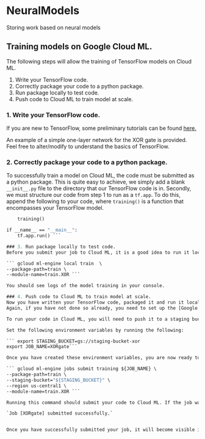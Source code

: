 # NeuralModels
Storing work based on neural models


## Training models on Google Cloud ML.
The following steps will allow the training of TensorFlow models on Cloud ML. 
1. Write your TensorFlow code. 
2. Correctly package your code to a python package. 
3. Run package locally to test code.
4. Push code to Cloud ML to train model at scale.

### 1. Write your TensorFlow code. 
If you are new to TensorFlow, some preliminary tutorials can be found [here.](https://www.tensorflow.org/get_started/get_started) 

An example of a simple one-layer network for the XOR gate is provided. Feel free to alter/modify to understand the basics of TensorFlow. 

### 2. Correctly package your code to a python package.
To successfully train a model on Cloud ML, the code must be submitted as a python package. This is quite easy to achieve, we simply add a blank `__init__.py` file to the directory that our TensorFlow code is in. Secondly, we must structure our code from step 1 to run as a `tf.app`. To do this, append the following to your code, where `training()` is a function that encompasses your TensorFlow model. 


``` def main(_):
    training()

if __name__ == "__main__": 
    tf.app.run() ```

### 3. Run package locally to test code.
Before you submit your job to Cloud ML, it is a good idea to run it locally. First, you need to set up the [Google Cloud SDK](https://cloud.google.com/ml-engine/docs/quickstarts/command-line) in your console which can be found [here.](https://cloud.google.com/ml-engine/docs/quickstarts/command-line) Once you have successfully set the Google Cloud SDK, you are ready to test your code locally. To test the code locally, `cd` into the root of the repository. If you `ls` the directory should contain the folder `train`. Run the following to train the model:

``` gcloud ml-engine local train  \
--package-path=train \
--module-name=train.XOR ```

You should see logs of the model training in your console.

### 4. Push code to Cloud ML to train model at scale.
Now you have written your TensorFlow code, packaged it and run it locally it is time to run it at scale on Cloud ML. 
Again, if you have not done so already, you need to set up the [Google Cloud SDK](https://cloud.google.com/ml-engine/docs/quickstarts/command-line) in your console which can be found [here.](https://cloud.google.com/ml-engine/docs/quickstarts/command-line)

To run your code in Cloud ML, you will need to push it to a staging bucket. This will store your code, acting as a reference for the Cloud ML service. To do this, go to your Google Cloud Console, navigate to `Storage`. Inside `Storage` click the `CREATE BUCKET`. Name the bucket `staging-bucket-xor` and accept the default settings. 

Set the following environment variables by running the following:

``` export STAGING_BUCKET=gs://staging-bucket-xor
export JOB_NAME=XORgate```

Once you have created these environment variables, you are now ready to push your python package to Cloud ML. From the root directory, run the following command:

``` gcloud ml-engine jobs submit training ${JOB_NAME} \
--package-path=train \
--staging-bucket="${STAGING_BUCKET}" \
--region us-central1 \
--module-name=train.XOR ```

Running this command should submit your code to Cloud ML. If the job was successfully submitted, you should get the following response:

`Job [XORgate] submitted successfully.`


Once you have successfully submitted your job, it will become visible in the [Google Cloud ML console.](https://console.cloud.google.com/mlengine) It should be called `XORgate`. NOTE: Cloud ML can take a while to get provision resources and complete the training. 
